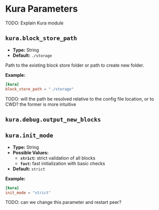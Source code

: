 # Kura Parameters

TODO: Explain Kura module

## `kura.block_store_path`

- **Type:** String
- **Default:** `./storage`

Path to the existing block store folder or path to create new folder.

**Example:**

```toml
[kura]
block_store_path = "./storage"
```

TODO: will the path be resolved relative to the config file location, or to CWD? the former is more intuitive

## `kura.debug.output_new_blocks`

## `kura.init_mode`

- **Type:** String
- **Possible Values:**
  - **`strict`:** strict validation of all blocks
  - **`fast`:** fast initialization with basic checks
- **Default:** `strict`

**Example:**

```toml
[kura]
init_mode = "strict"
```

TODO: can we change this parameter and restart peer?
